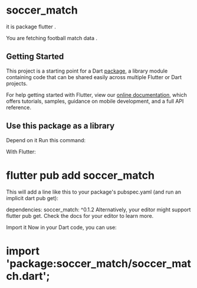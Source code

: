 # soccer_match

it is package flutter .

You are fetching football match data .

## Getting Started

This project is a starting point for a Dart
[package](https://flutter.dev/developing-packages/),
a library module containing code that can be shared easily across
multiple Flutter or Dart projects.

For help getting started with Flutter, view our 
[online documentation](https://flutter.dev/docs), which offers tutorials, 
samples, guidance on mobile development, and a full API reference.

## Use this package as a library

Depend on it
Run this command:

With Flutter:

# flutter pub add soccer_match
This will add a line like this to your package's pubspec.yaml (and run an implicit dart pub get):


dependencies:
  soccer_match: ^0.1.2
Alternatively, your editor might support flutter pub get. Check the docs for your editor to learn more.

Import it
Now in your Dart code, you can use:

# import 'package:soccer_match/soccer_match.dart';
